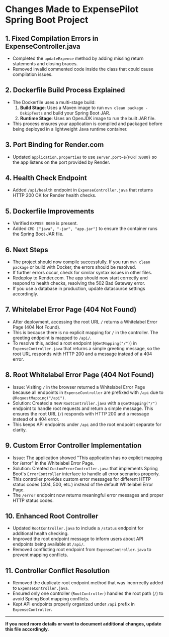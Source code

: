 # Changes Made to ExpensePilot Spring Boot Project

## 1. Fixed Compilation Errors in ExpenseController.java
- Completed the `updateExpense` method by adding missing return statements and closing braces.
- Removed invalid commented code inside the class that could cause compilation issues.

## 2. Dockerfile Build Process Explained
- The Dockerfile uses a multi-stage build:
  1. **Build Stage**: Uses a Maven image to run `mvn clean package -DskipTests` and build your Spring Boot JAR.
  2. **Runtime Stage**: Uses an OpenJDK image to run the built JAR file.
- This process ensures your application is compiled and packaged before being deployed in a lightweight Java runtime container.

## 3. Port Binding for Render.com
- Updated `application.properties` to use `server.port=${PORT:8080}` so the app listens on the port provided by Render.

## 4. Health Check Endpoint
- Added `/api/health` endpoint in `ExpenseController.java` that returns HTTP 200 OK for Render health checks.

## 5. Dockerfile Improvements
- Verified `EXPOSE 8080` is present.
- Added `CMD ["java", "-jar", "app.jar"]` to ensure the container runs the Spring Boot JAR file.

## 6. Next Steps
- The project should now compile successfully. If you run `mvn clean package` or build with Docker, the errors should be resolved.
- If further errors occur, check for similar syntax issues in other files.
- Redeploy to Render.com. The app should now start correctly and respond to health checks, resolving the 502 Bad Gateway error.
- If you use a database in production, update datasource settings accordingly.

## 7. Whitelabel Error Page (404 Not Found)
- After deployment, accessing the root URL `/` returns a Whitelabel Error Page (404 Not Found).
- This is because there is no explicit mapping for `/` in the controller. The greeting endpoint is mapped to `/api/`.
- To resolve this, added a root endpoint (`@GetMapping("/")`) in `ExpenseController.java` that returns a simple greeting message, so the root URL responds with HTTP 200 and a message instead of a 404 error.

## 8. Root Whitelabel Error Page (404 Not Found)
- Issue: Visiting `/` in the browser returned a Whitelabel Error Page because all endpoints in `ExpenseController` are prefixed with `/api` due to `@RequestMapping("/api")`.
- Solution: Created a new `RootController.java` with a `@GetMapping("/")` endpoint to handle root requests and return a simple message. This ensures the root URL (`/`) responds with HTTP 200 and a message instead of a 404 error.
- This keeps API endpoints under `/api` and the root endpoint separate for clarity.

## 9. Custom Error Controller Implementation
- Issue: The application showed "This application has no explicit mapping for /error" in the Whitelabel Error Page.
- Solution: Created `CustomErrorController.java` that implements Spring Boot's `ErrorController` interface to handle all error scenarios properly.
- This controller provides custom error messages for different HTTP status codes (404, 500, etc.) instead of the default Whitelabel Error Page.
- The `/error` endpoint now returns meaningful error messages and proper HTTP status codes.

## 10. Enhanced Root Controller
- Updated `RootController.java` to include a `/status` endpoint for additional health checking.
- Improved the root endpoint message to inform users about API endpoints being available at `/api/`.
- Removed conflicting root endpoint from `ExpenseController.java` to prevent mapping conflicts.

## 11. Controller Conflict Resolution
- Removed the duplicate root endpoint method that was incorrectly added to `ExpenseController.java`.
- Ensured only one controller (`RootController`) handles the root path (`/`) to avoid Spring Boot mapping conflicts.
- Kept API endpoints properly organized under `/api` prefix in `ExpenseController`.

---
**If you need more details or want to document additional changes, update this file accordingly.**
